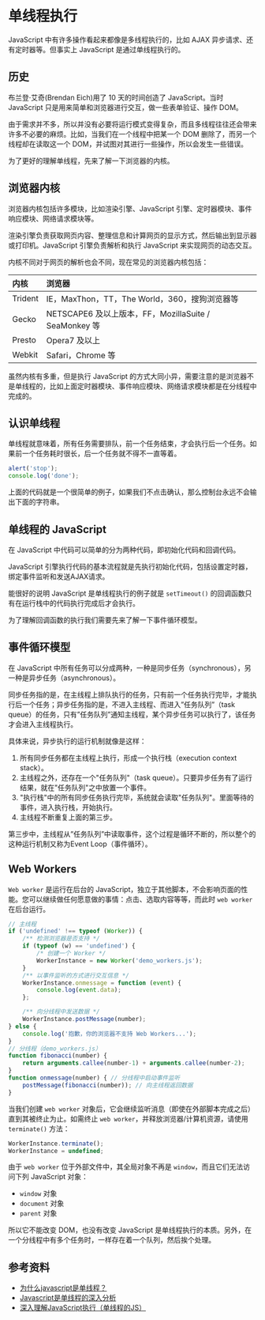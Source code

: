 # 单线程执行

JavaScript 中有许多操作看起来都像是多线程执行的，比如 AJAX 异步请求、还有定时器等。但事实上 JavaScript 是通过单线程执行的。

## 历史

布兰登·艾奇(Brendan Eich)用了 10 天的时间创造了 JavaScript。当时 JavaScript 只是用来简单和浏览器进行交互，做一些表单验证、操作 DOM。

由于需求并不多，所以并没有必要将运行模式变得复杂，而且多线程往往还会带来许多不必要的麻烦。比如，当我们在一个线程中把某一个 DOM 删除了，而另一个线程却在读取这一个 DOM，并试图对其进行一些操作，所以会发生一些错误。

为了更好的理解单线程，先来了解一下浏览器的内核。

## 浏览器内核

浏览器内核包括许多模块，比如渲染引擎、JavaScript 引擎、定时器模块、事件响应模块、网络请求模块等。

渲染引擎负责获取网页内容、整理信息和计算网页的显示方式，然后输出到显示器或打印机。JavaScript 引擎负责解析和执行 JavaScript 来实现网页的动态交互。

内核不同对于网页的解析也会不同，现在常见的浏览器内核包括：

| 内核 | 浏览器 |
| :-- | :-- |
| Trident | IE，MaxThon，TT，The World，360，搜狗浏览器等 |
| Gecko | NETSCAPE6 及以上版本，FF，MozillaSuite / SeaMonkey 等 |
| Presto | Opera7 及以上 |
| Webkit | Safari，Chrome 等 |

虽然内核有多重，但是执行 JavaScript 的方式大同小异，需要注意的是浏览器不是单线程的，比如上面定时器模块、事件响应模块、网络请求模块都是在分线程中完成的。

## 认识单线程

单线程就意味着，所有任务需要排队，前一个任务结束，才会执行后一个任务。如果前一个任务耗时很长，后一个任务就不得不一直等着。

```javascript
alert('stop');
console.log('done');
```

上面的代码就是一个很简单的例子，如果我们不点击确认，那么控制台永远不会输出下面的字符串。

## 单线程的 JavaScript

在 JavaScript 中代码可以简单的分为两种代码，即初始化代码和回调代码。

JavaScript 引擎执行代码的基本流程就是先执行初始化代码，包括设置定时器，绑定事件监听和发送AJAX请求。

能很好的说明 JavaScript 是单线程执行的例子就是 `setTimeout()` 的回调函数只有在运行栈中的代码执行完成后才会执行。

为了理解回调函数的执行我们需要先来了解一下事件循环模型。

## 事件循环模型

在 JavaScript 中所有任务可以分成两种，一种是同步任务（synchronous），另一种是异步任务（asynchronous）。

同步任务指的是，在主线程上排队执行的任务，只有前一个任务执行完毕，才能执行后一个任务；异步任务指的是，不进入主线程、而进入”任务队列”（task queue）的任务，只有”任务队列”通知主线程，某个异步任务可以执行了，该任务才会进入主线程执行。

具体来说，异步执行的运行机制就像是这样：

1. 所有同步任务都在主线程上执行，形成一个执行栈（execution context stack）。
2. 主线程之外，还存在一个"任务队列"（task queue）。只要异步任务有了运行结果，就在"任务队列"之中放置一个事件。
3. "执行栈"中的所有同步任务执行完毕，系统就会读取"任务队列"。里面等待的事件，进入执行栈，开始执行。
4. 主线程不断重复上面的第三步。

第三步中，主线程从”任务队列”中读取事件，这个过程是循环不断的，所以整个的这种运行机制又称为Event Loop（事件循环）。

## Web Workers

`Web worker` 是运行在后台的 JavaScript，独立于其他脚本，不会影响页面的性能。您可以继续做任何愿意做的事情：点击、选取内容等等，而此时 `web worker` 在后台运行。

```javascript
// 主线程
if ('undefined' !== typeof (Worker)) {
    /** 检测浏览器是否支持 */
    if (typeof (w) == 'undefined') {
        /* 创建一个 Worker */
        WorkerInstance = new Worker('demo_workers.js');
    }
    /** 以事件监听的方式进行交互信息 */
    WorkerInstance.onmessage = function (event) {
        console.log(event.data);
    };

    /** 向分线程中发送数据 */
    WorkerInstance.postMessage(number);
} else {
    console.log('抱歉，你的浏览器不支持 Web Workers...');
}
// 分线程（demo_workers.js）
function fibonacci(number) {
    return arguments.callee(number-1) + arguments.callee(number-2);
}
function onmessage(number) { // 分线程中启动事件监听
    postMessage(fibonacci(number)); // 向主线程返回数据
}
```

当我们创建 `web worker` 对象后，它会继续监听消息（即使在外部脚本完成之后）直到其被终止为止。如需终止 `web worker`，并释放浏览器/计算机资源，请使用 `terminate()` 方法：

```javascript
WorkerInstance.terminate();
WorkerInstance = undefined;
```

由于 `web worker` 位于外部文件中，其全局对象不再是 `window`，而且它们无法访问下列 JavaScript 对象：

* `window` 对象
* `document` 对象
* `parent` 对象

所以它不能改变 DOM，也没有改变 JavaScript 是单线程执行的本质。另外，在一个分线程中有多个任务时，一样存在着一个队列，然后挨个处理。

## 参考资料

* [为什么javascript是单线程？](https://blog.csdn.net/baidu_24024601/article/details/51861792)
* [Javascript是单线程的深入分析](https://www.cnblogs.com/Mainz/p/3552717.html)
* [深入理解JavaScript执行（单线程的JS）](https://juejin.im/post/5a7bf0acf265da4e9449a4b1)
